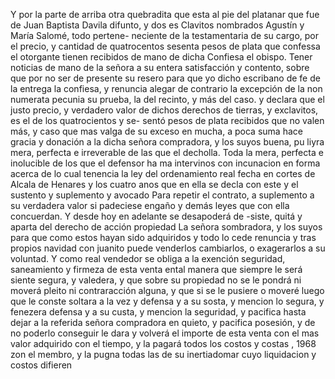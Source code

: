 Y por la parte de arriba otra quebradita que esta al pie del platanar que fue de Juan Baptista Davila difunto, y dos es
Clavitos nombrados Agustín y María Salomé, todo pertene- neciente de la testamentaria de su cargo, por el precio, y cantidad de quatrocentos sesenta pesos de plata que confessa el otorgante tienen recibidos de mano de dicha
Confiesa el obispo. Tener noticias de mano de la señora a su entera satisfacción y contento, sobre que por no ser de presente su resero para que yo dicho escribano de fe de la entrega la confiesa, y renuncia alegar
de contrario la excepción de la non numerata pecunia
su prueba, la del recinto, y más del caso.
y declara que el
justo precio, y verdadero valor de dichos derechos de
tierras, y exclavitos, es el de los quatrocientos y se-
sentó pesos de plata recibidos que no valen más, y caso que
mas valga de su exceso en mucha, a poca suma hace gracia y
donación a la dicha señora compradora, y los suyos buena, pu
liyra mera, perfecta e irreverable de las que el decholla.
Toda la mera, perfecta e inolucible de los que el defensor ha ma intervinos con incunacion en forma acerca de lo cual tenencia la ley del ordenamiento real fecha en cortes de Alcala de Henares y los cuatro anos que en ella se decla con este y el sustento y suplemento y avocado
Para repetir el contrato, a suplemento a su verdadera valor si padeciese engaño y demás leyes que con ella concuerdan. Y desde hoy en adelante se desapoderá de -siste, quitá y aparta del derecho de acción propiedad
La señora sombradora, y los suyos para que como estos hayan sido adquiridos y todo lo cede renuncia y tras
propios navidad con juanito puede venderlos cambiarlos, o exagerarlos a su voluntad. Y como real vendedor se obliga a la exención seguridad, saneamiento y firmeza de esta venta ental manera que siempre le será siente
segura, y valedera, y que sobre su propiedad no se le pondrá ni moverá pleito ni contraracción alguna, y que si se le pusiere o moveré luego que le conste soltara a la vez y defensa y a su sosta, y mencion lo segura, y fenezera
defensa y a su custa, y mencion la seguridad, y pacifica hasta dejar a la referida señora compradora en quieto, y pacifica posesión, y de no poderlo conseguir le dara y volverá el importe de esta venta con el mas valor adquirido con el tiempo, y la pagará todos los costos y costas
, 1968 zon el membro, y la pugna todas las
de su inertiadomar cuyo liquidacion y costos difieren